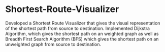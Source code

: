# Shortest-Route-Visualizer
Developed a Shortest Route Visualizer that gives the visual representation of the shortest path from source to destination. Implemented Dijkstra Algorithm, which gives the shortest path on an weighted graph as well as Breadth First Search Algorithm (BFS) which gives the shortest path on an unweighted graph from source to destination.
